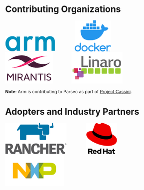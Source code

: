 <!--
  -- Copyright 2019 Contributors to the Parsec project.
  -- SPDX-License-Identifier: Apache-2.0
--->

# **Contributing Organizations**

<p>
<a href="https://www.arm.com" border="0" target="_blank"><img alt="arm.com" src="doc/images/partners/arm/Arm_logo_blue_150LG.png" height="50"></a>&nbsp; &nbsp; &nbsp; &nbsp; &nbsp; &nbsp; &nbsp; &nbsp;
<a href="https://www.docker.com" border="0" target="_blank"><img alt="docker.com" src="doc/images/partners/docker/vertical-logo-monochromatic.png" height="100"></a>&nbsp; &nbsp; &nbsp;&nbsp; &nbsp; &nbsp; &nbsp; &nbsp;
<a href="https://www.mirantis.com" border="0" target="_blank"><img alt="mirantis.com" src="doc/images/partners/mirantis/mirantis-logo-2color-rgb-transparent.png" height="100"></a>&nbsp; &nbsp; &nbsp;&nbsp; &nbsp; &nbsp; &nbsp; &nbsp;
<a href="https://www.linaro.org" border="0" target="_blank"><img alt="linaro.org" src="doc/images/partners/linaro/Logo_linaro.png" height="100"></a>&nbsp; &nbsp; &nbsp;&nbsp; &nbsp; &nbsp; &nbsp; &nbsp;
</p>


**Note**: Arm is contributing to Parsec as part of [Project Cassini](https://www.arm.com/-/media/global/solutions/artificial-intelligence/Project_Cassini.pdf).

# **Adopters and Industry Partners**

<p>
<a href="https://rancher.com" border="0" target="_blank"><img alt="rancher.com" src="doc/images/partners/rancher/rancher-logo-stacked-color.png" height="100"></a>&nbsp; &nbsp; &nbsp; &nbsp; &nbsp; &nbsp; &nbsp; &nbsp;
<a href="https://www.redhat.com" border="0" target="_blank"><img alt="redhat.com" src="doc/images/partners/redhat/Logo-RedHat-D-Color-RGB.png" height="100"></a>&nbsp; &nbsp; &nbsp; &nbsp; &nbsp; &nbsp; &nbsp; &nbsp;
<a href="https://www.nxp.com" border="0" target="_blank"><img alt="nxp.com" src="doc/images/partners/nxp/NXP_logo_RGB_web.jpg" height="100"></a>&nbsp; &nbsp; &nbsp; &nbsp; &nbsp; &nbsp; &nbsp; &nbsp;
</p>

